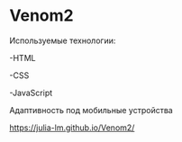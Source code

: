 # Venom2

Используемые технологии:

-HTML

-CSS

-JavaScript



Адаптивность под мобильные устройства

https://julia-lm.github.io/Venom2/
